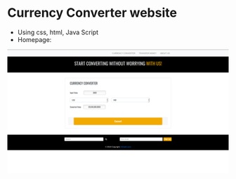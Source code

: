 # Currency Converter website

* Using css, html, Java Script
* Homepage:

<img src="https://github.com/albertanguyen/Currency-Converter-site.github.io/blob/master/img/homepage.png" width="800" align="center">